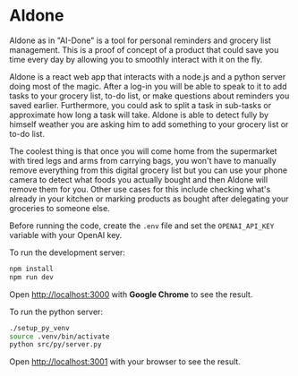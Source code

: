 # Aldone
Aldone as in "AI-Done" is a tool for personal reminders and grocery list management.
This is a proof of concept of a product that could save you time every day by allowing you
to smoothly interact with it on the fly.

Aldone is a react web app that interacts with a node.js and a python server doing most of the magic.
After a log-in you will be able to speak to it to add tasks to your grocery list, to-do list,
or make questions about reminders you saved earlier.
Furthermore, you could ask to split a task in sub-tasks or approximate how long a task will take.
Aldone is able to detect fully by himself weather you are asking him to add something to your grocery list or to-do list.

The coolest thing is that once you will come home from the supermarket with tired legs and arms from carrying bags, you won't have to manually remove everything from this digital grocery list but you can use your phone camera to detect what foods you actually bought and then Aldone will remove them for you. Other use cases for this include checking what's already in your kitchen or marking products as bought after delegating your groceries to someone else.

Before running the code, create the `.env` file and set the `OPENAI_API_KEY` variable with your OpenAI key.

To run the development server:

```bash
npm install
npm run dev
```

Open [http://localhost:3000](http://localhost:3000) with **Google Chrome** to see the result.

To run the python server:

```bash
./setup_py_venv
source .venv/bin/activate
python src/py/server.py
```
Open [http://localhost:3001](http://localhost:3001) with your browser to see the result.
